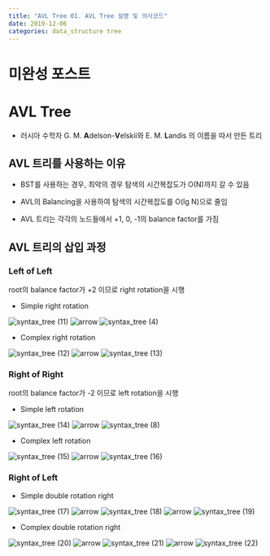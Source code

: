 ```yaml
---
title: "AVL Tree 01. AVL Tree 설명 및 의사코드"
date: 2019-12-06
categories: data_structure tree
---
```


# 미완성 포스트

# AVL Tree

* 러시아 수학자 G. M. **A**delson-**V**elskii와 E. M. **L**andis 의 이름을 따서 만든 트리 

## AVL 트리를 사용하는 이유

* BST를 사용하는 경우, 최악의 경우 탐색의 시간복잡도가 O(N)까지 갈 수 있음

* AVL의 Balancing을 사용하여 탐색의 시간복잡도를 O(lg N)으로 줄임

* AVL 트리는 각각의 노드들에서 +1, 0, -1의 balance factor를 가짐

## AVL 트리의 삽입 과정

### Left of Left

root의 balance factor가 +2 이므로 right rotation을 시행

* Simple right rotation

![syntax_tree (11)](https://user-images.githubusercontent.com/26007107/70288917-8781cf80-1816-11ea-8f8d-fd6c7b3de40d.png)
![arrow](https://user-images.githubusercontent.com/26007107/70289195-67064500-1817-11ea-83fe-defd9367f640.png)
![syntax_tree (4)](https://user-images.githubusercontent.com/26007107/70288686-ba779380-1815-11ea-8de1-5a481a0c6ff4.png)

* Complex right rotation

![syntax_tree (12)](https://user-images.githubusercontent.com/26007107/70288933-98cadc00-1816-11ea-94e9-9000e22c1be5.png)
![arrow](https://user-images.githubusercontent.com/26007107/70289195-67064500-1817-11ea-83fe-defd9367f640.png)
![syntax_tree (13)](https://user-images.githubusercontent.com/26007107/70288962-a84a2500-1816-11ea-9ce1-ca51cd4527b8.png)

### Right of Right

root의 balance factor가 -2 이므로 left rotation을 시행

* Simple left rotation

![syntax_tree (14)](https://user-images.githubusercontent.com/26007107/70288974-b5671400-1816-11ea-94a4-afd8d7a9da60.png)
![arrow](https://user-images.githubusercontent.com/26007107/70289195-67064500-1817-11ea-83fe-defd9367f640.png)
![syntax_tree (8)](https://user-images.githubusercontent.com/26007107/70288857-4be70580-1816-11ea-9174-03d9f6b57120.png)

* Complex left rotation

![syntax_tree (15)](https://user-images.githubusercontent.com/26007107/70288996-c44dc680-1816-11ea-960b-8398db13ecfb.png)
![arrow](https://user-images.githubusercontent.com/26007107/70289195-67064500-1817-11ea-83fe-defd9367f640.png)
![syntax_tree (16)](https://user-images.githubusercontent.com/26007107/70289012-d2034c00-1816-11ea-8fed-83b62b630e13.png)

### Right of Left

* Simple double rotation right

![syntax_tree (17)](https://user-images.githubusercontent.com/26007107/70289104-17277e00-1817-11ea-95d7-a4cb1c6d8145.png)
![arrow](https://user-images.githubusercontent.com/26007107/70289195-67064500-1817-11ea-83fe-defd9367f640.png)
![syntax_tree (18)](https://user-images.githubusercontent.com/26007107/70289119-20184f80-1817-11ea-8140-47145978530e.png)
![arrow](https://user-images.githubusercontent.com/26007107/70289195-67064500-1817-11ea-83fe-defd9367f640.png)
![syntax_tree (19)](https://user-images.githubusercontent.com/26007107/70289126-27d7f400-1817-11ea-9db5-fac84639f577.png)

* Complex double rotation right

![syntax_tree (20)](https://user-images.githubusercontent.com/26007107/70289247-89985e00-1817-11ea-8b80-17cc8066e9eb.png)
![arrow](https://user-images.githubusercontent.com/26007107/70289195-67064500-1817-11ea-83fe-defd9367f640.png)
![syntax_tree (21)](https://user-images.githubusercontent.com/26007107/70289278-9ddc5b00-1817-11ea-81dd-63fc72fc9d20.png)
![arrow](https://user-images.githubusercontent.com/26007107/70289195-67064500-1817-11ea-83fe-defd9367f640.png)
![syntax_tree (22)](https://user-images.githubusercontent.com/26007107/70289306-b2205800-1817-11ea-857b-515b261f77d5.png)

